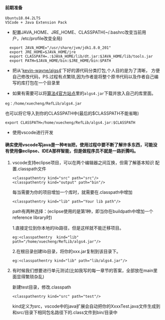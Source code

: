 #### 前期准备
```
Ubuntu18.04.2LTS
VSCode + Java Extension Pack
```
- 配置JAVA_HOME、JRE_HOME、CLASSPATH(~/.bashrc改变当前用户，/etc/profile改变全局)
```
  export JAVA_HOME="/usr/share/jvm/jdk1.8.0_201"
  export JRE_HOME=$JAVA_HOME/jre
  export CLASSPATH=.:$JAVA_HOME/lib/dt.jar:$JAVA_HOME/lib/tools.jar
  export PATH=$JAVA_HOME/bin:$JRE_HOME/bin:$PATH
```
- 把从'[kevin-wayne/algs4](https://github.com/kevin-wayne/algs4)'下好的源代码分类打包,个人目的是为了清晰， 方便自己修改代码，PS.过程有点繁琐,因为作者是将整个原书代码以及作者自己编写的库打包在一个目录里

- 如果有需要可以将[算法4官方站点](https://algs4.cs.princeton.edu/code/)里的`algs4.jar`下载并放入自己的库里面。
```
eg：/home/xuecheng/RefLib/algs4.jar
```
也可以将它导入到你的CLASSPATH中(最后的$CLASSPATH不能省略)
```
export CLASSPATH=/home/xuecheng/RefLib/algs4.jar:$CLASSPATH
```
- 使用vscode进行开发
#### 确实使用vscode写java是一种`考验`把，使用过程中要不断了解许多东西，可能没有使用像eclipse、IDEA那样智能，但是做程序员不就是一路折腾吗。
1. vscode支持eclipse项目，可以在两个编辑器之间互换，但需了解基本知识
    配置.classpath文件
    ```
    <classpathentry kind="src" path="src"/>
    <classpathentry kind="output" path="bin"/>
    ```

    每当需要为你的项目增加一个库时，就需要在.classpath中增加
    ```
    <classpathentry kind="lib" path="Your lib path"/>
    ```
    path有两种选择：(eclipse使用的是第1种，即当你在buildpath中增加一个reference library时)

    1.直接定位到你本地的lib路径，但是这样就不能迁移项目。
    ```
    eg:<classpathentry  kind="lib" path="/home/xuecheng/RefLib/algs4.jar"/>
    ```

    2.在根目录创建lib目录，将你的xxx.jar复制到该目录下。
    ```
    eg:<classpathentry kind="lib" path="lib/algs4.jar"/>
    ```
2. 有时候我们想要进行单元测试(比如我写的每一章节的答案，全部放在main里面显得繁琐杂乱)

   新建test目录，修改.classpath
   ```
   <classpathentry kind="src" path="test"/>
   ```
   kind定义为src，vscode中的java扩展会自动把你的XxxxTest.java文件生成到和src/目录下相同包名路径下的.class文件到bin/目录中


